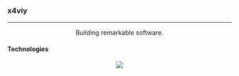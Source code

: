 ### x4viy
<hr>

<center align="center">Building remarkable software.</center>

 #### Technologies
 
<p align="center">
  <a href="https://skillicons.dev">
    <img src="https://skillicons.dev/icons?i=mysql,java,js,css,html" />
  </a>
</p>
